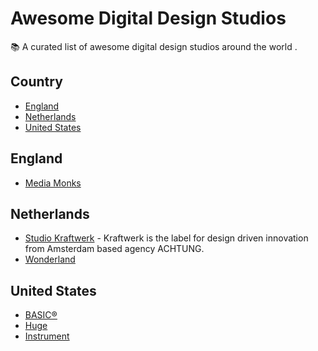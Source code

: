 # Awesome Digital Design Studios
:books: A curated list of awesome digital design studios around the world .

## Country
- [England](#england)
- [Netherlands](#netherlands)
- [United States](#united-states)

## England
- [Media Monks](https://media.monks.com/)

## Netherlands
- [Studio Kraftwerk](https://dentsuachtung.com/) - Kraftwerk is the label for design driven innovation from Amsterdam based agency ACHTUNG.
- [Wonderland](https://wonderland.studio/)

## United States
- [BASIC®](https://basicagency.com/)
- [Huge](https://www.hugeinc.com/)
- [Instrument](https://www.instrument.com/)